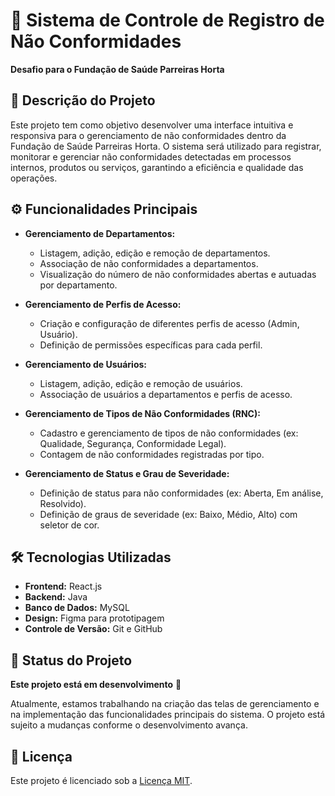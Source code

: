 # 🏥 Sistema de Controle de Registro de Não Conformidades

**Desafio para o Fundação de Saúde Parreiras Horta**

## 📄 Descrição do Projeto

Este projeto tem como objetivo desenvolver uma interface intuitiva e responsiva para o gerenciamento de não conformidades dentro da Fundação de Saúde Parreiras Horta. O sistema será utilizado para registrar, monitorar e gerenciar não conformidades detectadas em processos internos, produtos ou serviços, garantindo a eficiência e qualidade das operações.

## ⚙️ Funcionalidades Principais

- **Gerenciamento de Departamentos:**
  - Listagem, adição, edição e remoção de departamentos.
  - Associação de não conformidades a departamentos.
  - Visualização do número de não conformidades abertas e autuadas por departamento.

- **Gerenciamento de Perfis de Acesso:**
  - Criação e configuração de diferentes perfis de acesso (Admin, Usuário).
  - Definição de permissões específicas para cada perfil.

- **Gerenciamento de Usuários:**
  - Listagem, adição, edição e remoção de usuários.
  - Associação de usuários a departamentos e perfis de acesso.

- **Gerenciamento de Tipos de Não Conformidades (RNC):**
  - Cadastro e gerenciamento de tipos de não conformidades (ex: Qualidade, Segurança, Conformidade Legal).
  - Contagem de não conformidades registradas por tipo.

- **Gerenciamento de Status e Grau de Severidade:**
  - Definição de status para não conformidades (ex: Aberta, Em análise, Resolvido).
  - Definição de graus de severidade (ex: Baixo, Médio, Alto) com seletor de cor.

## 🛠️ Tecnologias Utilizadas

- **Frontend:** React.js 
- **Backend:** Java
- **Banco de Dados:**  MySQL
- **Design:** Figma para prototipagem
- **Controle de Versão:** Git e GitHub

## 🚧 Status do Projeto

**Este projeto está em desenvolvimento** 🚧

Atualmente, estamos trabalhando na criação das telas de gerenciamento e na implementação das funcionalidades principais do sistema. O projeto está sujeito a mudanças conforme o desenvolvimento avança.


## 📜 Licença

Este projeto é licenciado sob a [Licença MIT](LICENSE).
